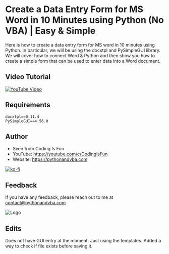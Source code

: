 
# Create a Data Entry Form for MS Word in 10 Minutes using Python (No VBA) | Easy & Simple

Here is how to create a data entry form for MS word in 10 minutes using Python. In particular, we will be using the docxtpl and PySimpleGUI library. We will cover how to connect Word & Python and then show you how to create a simple form that can be used to enter data into a Word document.

## Video Tutorial

[![YouTube Video](https://img.youtube.com/vi/fziZXbeaegc/0.jpg)](https://youtu.be/fziZXbeaegc)

## Requirements
```
docxtpl==0.11.4
PySimpleGUI==4.56.0
```

## Author

- Sven from Coding Is Fun
- YouTube: https://youtube.com/c/CodingIsFun
- Website: https://pythonandvba.com

[![ko-fi](https://ko-fi.com/img/githubbutton_sm.svg)](https://ko-fi.com/X7X47Q0EG)

## Feedback

If you have any feedback, please reach out to me at contact@pythonandvba.com


![Logo](https://www.pythonandvba.com/banner-img)

## Edits

Does not have GUI entry at the moment. Just using the templates.
Added a way to check if file exists before saving it.
